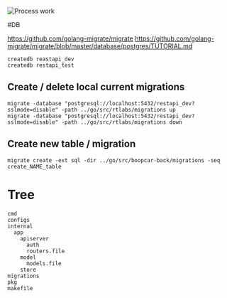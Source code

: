![Process work](https://storage.yandexcloud.net/rtme-public-for-cdn/ezgif-1-a1a8137bc3.gif)

#DB

https://github.com/golang-migrate/migrate
https://github.com/golang-migrate/migrate/blob/master/database/postgres/TUTORIAL.md



```
createdb reastapi_dev
createdb restapi_test
```
## Create / delete local current migrations
```
migrate -database "postgresql://localhost:5432/restapi_dev?sslmode=disable" -path ../go/src/rtlabs/migrations up
migrate -database "postgresql://localhost:5432/restapi_dev?sslmode=disable" -path ../go/src/rtlabs/migrations down
```

## Create new table / migration

```
migrate create -ext sql -dir ../go/src/boopcar-back/migrations -seq create_NAME_table
```


# Tree
    cmd
    configs
    internal
      app
        apiserver
          auth
          routers.file
        model
          models.file
        store
    migrations
    pkg
    makefile
